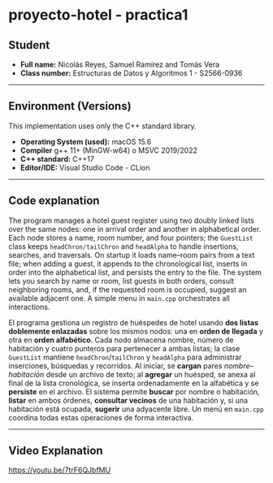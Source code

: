# proyecto-hotel - practica1

## Student
- **Full name:** Nicolás Reyes, Samuel Ramírez and Tomás Vera
- **Class number:** Estructuras de Datos y Algoritmos 1 - S2566-0936

---

## Environment (Versions)
This implementation uses only the C++ standard library.

- **Operating System (used):** macOS 15.6
- **Compiler** g++ 11+ (MinGW-w64) o MSVC 2019/2022
- **C++ standard:** C++17
- **Editor/IDE:** Visual Studio Code - CLion

---

## Code explanation
The program manages a hotel guest register using two doubly linked lists over the same nodes: one in arrival order and another in alphabetical order. Each node stores a name, room number, and four pointers; the `GuestList` class keeps `headChron/tailChron` and `headAlpha` to handle insertions, searches, and traversals. On startup it loads name–room pairs from a text file; when adding a guest, it appends to the chronological list, inserts in order into the alphabetical list, and persists the entry to the file. The system lets you search by name or room, list guests in both orders, consult neighboring rooms, and, if the requested room is occupied, suggest an available adjacent one. A simple menu in `main.cpp` orchestrates all interactions.

El programa gestiona un registro de huéspedes de hotel usando **dos listas doblemente enlazadas** sobre los mismos nodos: una en **orden de llegada** y otra en **orden alfabético**. Cada nodo almacena nombre, número de habitación y cuatro punteros para pertenecer a ambas listas; la clase `GuestList` mantiene `headChron`/`tailChron` y `headAlpha` para administrar inserciones, búsquedas y recorridos. Al iniciar, se **cargan** pares *nombre–habitación* desde un archivo de texto; al **agregar** un huésped, se anexa al final de la lista cronológica, se inserta ordenadamente en la alfabética y se **persiste** en el archivo. El sistema permite **buscar** por nombre o habitación, **listar** en ambos órdenes, **consultar vecinos** de una habitación y, si una habitación está ocupada, **sugerir** una adyacente libre. Un menú en `main.cpp` coordina todas estas operaciones de forma interactiva.

---

## Video Explanation
https://youtu.be/7trF6QJbfMU
